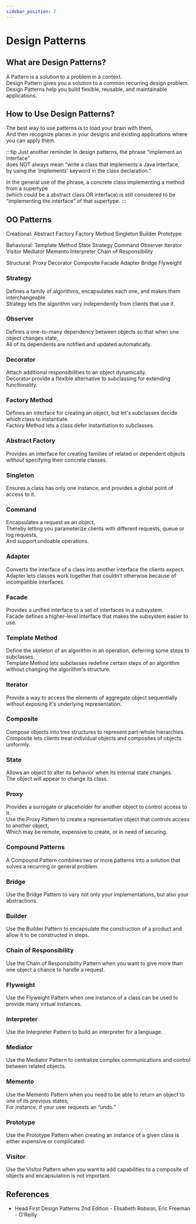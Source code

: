 ```yaml
---
sidebar_position: 2
---
```


# Design Patterns

## What are Design Patterns?

A Pattern is a solution to a problem in a context.  
Design Pattern gives you a solution to a common recurring design problem.  
Design Patterns help you build flexible, reusable, and maintainable applications.

## How to Use Design Patterns?

The best way to use patterns is to load your brain with them,  
And then recognize places in your designs and existing applications where you can apply them.

:::tip Just another reminder
In design patterns, the phrase “implement an interface”  
does NOT always mean “write a class that implements a Java interface,  
by using the ‘implements' keyword in the class declaration.”

In the general use of the phrase, a concrete class implementing a method from a supertype  
(which could be a abstract class OR interface) is still considered to be “implementing the interface” of that supertype.
:::

## OO Patterns

Creational:
Abstract Factory
Factory Method
Singleton
Builder
Prototype

Behavioral:
Template Method
State
Strategy
Command
Observer
Iterator
Visitor
Mediator
Memento
Interpreter
Chain of Responsibility

Structural:
Proxy
Decorator
Composite
Facade
Adapter
Bridge
Flyweight

### Strategy

Defines a family of algorithms, encapsulates each one, and makes them interchangeable.  
Strategy lets the algorithm vary independently from clients that use it.

### Observer

Defines a one-to-many dependency between objects so that when one object changes state,  
All of its dependents are notified and updated automatically.

### Decorator

Attach additional responsibilities to an object dynamically.  
Decorator provide a flexible alternative to subclassing for extending functionality.

### Factory Method

Defines an interface for creating an object, but let's subclasses decide which class to instantiate.  
Factory Method lets a class defer instantiation to subclasses.

### Abstract Factory

Provides an interface for creating families of related or dependent objects without specifying their concrete classes.

### Singleton

Ensures a class has only one instance, and provides a global point of access to it.

### Command

Encapsulates a request as an object,  
Thereby letting you parameterize clients with different requests, queue or log requests,  
And support undoable operations.

### Adapter

Converts the interface of a class into another interface the clients expect.  
Adapter lets classes work together that couldn’t otherwise because of incompatible interfaces.

### Facade

Provides a unified interface to a set of interfaces in a subsystem.  
Facade defines a higher-level interface that makes the subsystem easier to use.

### Template Method

Define the skeleton of an algorithm in an operation, deferring some steps to subclasses.  
Template Method lets subclasses redefine certain steps of an algorithm without changing the algorithm's structure.

### Iterator

Provide a way to access the elements of aggregate object sequentially without exposing it's underlying representation.

### Composite

Compose objects into tree structures to represent part-whole hierarchies.  
Composite lets clients treat individual objects and composites of objects uniformly.

### State

Allows an object to alter its behavior when its internal state changes.  
The object will appear to change its class.

### Proxy

Provides a surrogate or placeholder for another object to control access to it.  
Use the Proxy Pattern to create a representative object that controls access to another object,  
Which may be remote, expensive to create, or in need of securing.

### Compound Patterns

A Compound Pattern combines two or more patterns into a solution that solves a recurring or general problem.

### Bridge

Use the Bridge Pattern to vary not only your implementations, but also your abstractions.

### Builder

Use the Builder Pattern to encapsulate the construction of a product and allow it to be constructed in steps.

### Chain of Responsibility

Use the Chain of Responsibility Pattern when you want to give more than one object a chance to handle a request.

### Flyweight

Use the Flyweight Pattern when one instance of a class can be used to provide many virtual instances.

### Interpreter

Use the Interpreter Pattern to build an interpreter for a language.

### Mediator

Use the Mediator Pattern to centralize complex communications and control between related objects.

### Memento

Use the Memento Pattern when you need to be able to return an object to one of its previous states;  
For instance, if your user requests an “undo.”

### Prototype

Use the Prototype Pattern when creating an instance of a given class is either expensive or complicated.

### Visitor

Use the Visitor Pattern when you want to add capabilities to a composite of objects and encapsulation is not important.

## References

- Head First Design Patterns 2nd Edition - Elisabeth Robson, Eric Freeman - O'Reilly
